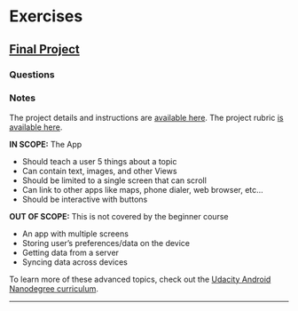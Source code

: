 # Exercises






## [Final Project](https://www.udacity.com/course/viewer#!/c-ud837/l-4040108662)

### Questions

### Notes

The project details and instructions are [available here](https://www.udacity.com/course/viewer#!/c-ud837/l-4040108662). The project rubric [is available here](https://docs.google.com/document/d/1zJdkW0pFZO201KlR7JTnNBCeG3afjHRMtffCOgzqLZg/pub).

**IN SCOPE:** The App
* Should teach a user 5 things about a topic
* Can contain text, images, and other Views
* Should be limited to a single screen that can scroll
* Can link to other apps like maps, phone dialer, web browser, etc...
* Should be interactive with buttons

**OUT OF SCOPE:** This is not covered by the beginner course
* An app with multiple screens
* Storing user’s preferences/data on the device
* Getting data from a server
* Syncing data across devices

To learn more of these advanced topics, check out the [Udacity Android Nanodegree curriculum](https://www.udacity.com/course/android-developer-nanodegree--nd801).





---


